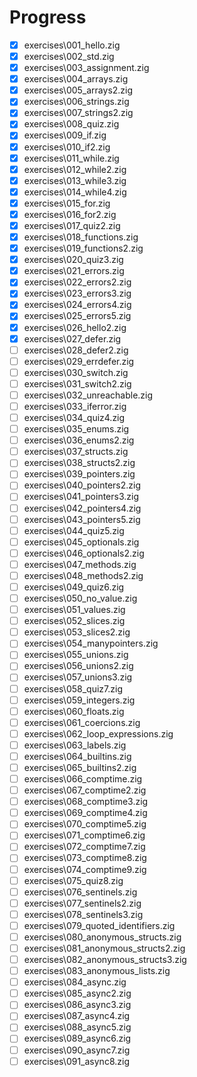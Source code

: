 # Progress

- [x] exercises\001_hello.zig
- [x] exercises\002_std.zig
- [x] exercises\003_assignment.zig
- [x] exercises\004_arrays.zig
- [x] exercises\005_arrays2.zig
- [x] exercises\006_strings.zig
- [x] exercises\007_strings2.zig
- [x] exercises\008_quiz.zig
- [x] exercises\009_if.zig
- [x] exercises\010_if2.zig
- [x] exercises\011_while.zig
- [x] exercises\012_while2.zig
- [x] exercises\013_while3.zig
- [x] exercises\014_while4.zig
- [x] exercises\015_for.zig
- [x] exercises\016_for2.zig
- [x] exercises\017_quiz2.zig
- [x] exercises\018_functions.zig
- [x] exercises\019_functions2.zig
- [x] exercises\020_quiz3.zig
- [x] exercises\021_errors.zig
- [x] exercises\022_errors2.zig
- [x] exercises\023_errors3.zig
- [x] exercises\024_errors4.zig
- [x] exercises\025_errors5.zig
- [x] exercises\026_hello2.zig
- [x] exercises\027_defer.zig
- [ ] exercises\028_defer2.zig
- [ ] exercises\029_errdefer.zig
- [ ] exercises\030_switch.zig
- [ ] exercises\031_switch2.zig
- [ ] exercises\032_unreachable.zig
- [ ] exercises\033_iferror.zig
- [ ] exercises\034_quiz4.zig
- [ ] exercises\035_enums.zig
- [ ] exercises\036_enums2.zig
- [ ] exercises\037_structs.zig
- [ ] exercises\038_structs2.zig
- [ ] exercises\039_pointers.zig
- [ ] exercises\040_pointers2.zig
- [ ] exercises\041_pointers3.zig
- [ ] exercises\042_pointers4.zig
- [ ] exercises\043_pointers5.zig
- [ ] exercises\044_quiz5.zig
- [ ] exercises\045_optionals.zig
- [ ] exercises\046_optionals2.zig
- [ ] exercises\047_methods.zig
- [ ] exercises\048_methods2.zig
- [ ] exercises\049_quiz6.zig
- [ ] exercises\050_no_value.zig
- [ ] exercises\051_values.zig
- [ ] exercises\052_slices.zig
- [ ] exercises\053_slices2.zig
- [ ] exercises\054_manypointers.zig
- [ ] exercises\055_unions.zig
- [ ] exercises\056_unions2.zig
- [ ] exercises\057_unions3.zig
- [ ] exercises\058_quiz7.zig
- [ ] exercises\059_integers.zig
- [ ] exercises\060_floats.zig
- [ ] exercises\061_coercions.zig
- [ ] exercises\062_loop_expressions.zig
- [ ] exercises\063_labels.zig
- [ ] exercises\064_builtins.zig
- [ ] exercises\065_builtins2.zig
- [ ] exercises\066_comptime.zig
- [ ] exercises\067_comptime2.zig
- [ ] exercises\068_comptime3.zig
- [ ] exercises\069_comptime4.zig
- [ ] exercises\070_comptime5.zig
- [ ] exercises\071_comptime6.zig
- [ ] exercises\072_comptime7.zig
- [ ] exercises\073_comptime8.zig
- [ ] exercises\074_comptime9.zig
- [ ] exercises\075_quiz8.zig
- [ ] exercises\076_sentinels.zig
- [ ] exercises\077_sentinels2.zig
- [ ] exercises\078_sentinels3.zig
- [ ] exercises\079_quoted_identifiers.zig
- [ ] exercises\080_anonymous_structs.zig
- [ ] exercises\081_anonymous_structs2.zig
- [ ] exercises\082_anonymous_structs3.zig
- [ ] exercises\083_anonymous_lists.zig
- [ ] exercises\084_async.zig
- [ ] exercises\085_async2.zig
- [ ] exercises\086_async3.zig
- [ ] exercises\087_async4.zig
- [ ] exercises\088_async5.zig
- [ ] exercises\089_async6.zig
- [ ] exercises\090_async7.zig
- [ ] exercises\091_async8.zig
